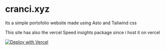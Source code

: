 # cranci.xyz

Its a simple portofolio website made using Asto and Tailwind css

This site has also the vercel Speed insights package since i host it on vercel


[![Deploy with Vercel](https://vercel.com/button)](https://vercel.com/new/clone?repository-url=https://github.com/cranci1/cranci.xyz-Astro)
